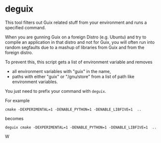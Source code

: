 # deguix

This tool filters out Guix related stuff from your environment and runs a specified command.

When you are gunning Guix on a foreign Distro (e.g. Ubuntu) and try to compile an application in that distro and not for Guix, you will often run into random segfaults due to a mashup of libraries from Guix and from the foreign distro.

To prevent this, this script gets a list of environment variable and removes

- all environment variables with "guix" in the name,
- paths with either "guix" or "/gnu/store" from a list of path like environment variables.

You just need to prefix your command with `deguix`.

For example

```shell
cmake -DEXPERIMENTAL=1 -DENABLE_PYTHON=1 -DENABLE_LIBFIVE=1  ..
```

becomes

```shell
deguix cmake -DEXPERIMENTAL=1 -DENABLE_PYTHON=1 -DENABLE_LIBFIVE=1  ..
```

W

